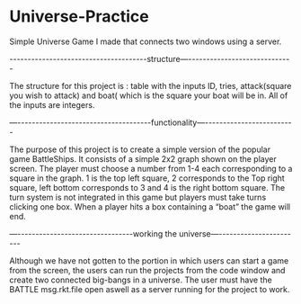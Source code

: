 # Universe-Practice
Simple Universe Game I made that connects two windows using a server.

--------------------------------------structure—-----------------------------

The structure for this project is : table with the inputs ID, tries, attack(square you wish to attack) and boat( which is the square your boat will be in. All of the inputs are integers.

—-------------------------------------functionality—-------------------------

The purpose of this project is to create a simple version of the popular game BattleShips. It consists of a simple 2x2 graph shown on the player screen. The player must choose a number from 1-4 each corresponding to a square in the graph. 1 is the top left square, 2 corresponds to the Top right square, left bottom corresponds to 3 and 4 is the right bottom square.
The turn system is not integrated in this game but players must take turns clicking one box. When a player hits a box containing a “boat” the game will end. 

—--------------------------------working the universe—-----------------------

Although we have not gotten to the portion in which users can start a game from the screen, the users can run the projects from the code window and create two connected big-bangs in a universe. The user must have the BATTLE msg.rkt.file open aswell as a server running for the project to work. 
